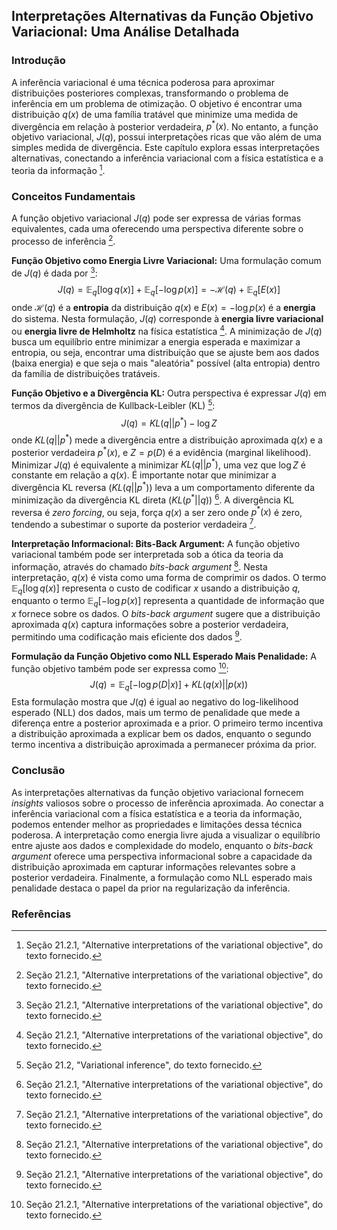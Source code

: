 ## Interpretações Alternativas da Função Objetivo Variacional: Uma Análise Detalhada

### Introdução
A inferência variacional é uma técnica poderosa para aproximar distribuições posteriores complexas, transformando o problema de inferência em um problema de otimização. O objetivo é encontrar uma distribuição $q(x)$ de uma família tratável que minimize uma medida de divergência em relação à posterior verdadeira, $p^*(x)$. No entanto, a função objetivo variacional, $J(q)$, possui interpretações ricas que vão além de uma simples medida de divergência. Este capítulo explora essas interpretações alternativas, conectando a inferência variacional com a física estatística e a teoria da informação [^733].

### Conceitos Fundamentais
A função objetivo variacional $J(q)$ pode ser expressa de várias formas equivalentes, cada uma oferecendo uma perspectiva diferente sobre o processo de inferência [^733].

**Função Objetivo como Energia Livre Variacional:** Uma formulação comum de $J(q)$ é dada por [^733]:
$$J(q) = \mathbb{E}_q[\log q(x)] + \mathbb{E}_q[-\log p(x)] = -\mathcal{H}(q) + \mathbb{E}_q[E(x)]$$
onde $\mathcal{H}(q)$ é a **entropia** da distribuição $q(x)$ e $E(x) = -\log p(x)$ é a **energia** do sistema. Nesta formulação, $J(q)$ corresponde à **energia livre variacional** ou **energia livre de Helmholtz** na física estatística [^733]. A minimização de $J(q)$ busca um equilíbrio entre minimizar a energia esperada e maximizar a entropia, ou seja, encontrar uma distribuição que se ajuste bem aos dados (baixa energia) e que seja o mais "aleatória" possível (alta entropia) dentro da família de distribuições tratáveis.

**Função Objetivo e a Divergência KL:** Outra perspectiva é expressar $J(q)$ em termos da divergência de Kullback-Leibler (KL) [^732]:
$$J(q) = KL(q||p^*) - \log Z$$
onde $KL(q||p^*)$ mede a divergência entre a distribuição aproximada $q(x)$ e a posterior verdadeira $p^*(x)$, e $Z = p(D)$ é a evidência (marginal likelihood). Minimizar $J(q)$ é equivalente a minimizar $KL(q||p^*)$, uma vez que $\log Z$ é constante em relação a $q(x)$. É importante notar que minimizar a divergência KL reversa ($KL(q||p^*)$) leva a um comportamento diferente da minimização da divergência KL direta ($KL(p^*||q)$) [^733]. A divergência KL reversa é *zero forcing*, ou seja, força $q(x)$ a ser zero onde $p^*(x)$ é zero, tendendo a subestimar o suporte da posterior verdadeira [^733].

**Interpretação Informacional: Bits-Back Argument:** A função objetivo variacional também pode ser interpretada sob a ótica da teoria da informação, através do chamado *bits-back argument* [^733]. Nesta interpretação, $q(x)$ é vista como uma forma de comprimir os dados. O termo $\mathbb{E}_q[\log q(x)]$ representa o custo de codificar $x$ usando a distribuição $q$, enquanto o termo $\mathbb{E}_q[-\log p(x)]$ representa a quantidade de informação que $x$ fornece sobre os dados. O *bits-back argument* sugere que a distribuição aproximada $q(x)$ captura informações sobre a posterior verdadeira, permitindo uma codificação mais eficiente dos dados [^733].

**Formulação da Função Objetivo como NLL Esperado Mais Penalidade:**
A função objetivo também pode ser expressa como [^733]:
$$J(q) = \mathbb{E}_q[-\log p(D|x)] + KL(q(x)||p(x))$$
Esta formulação mostra que $J(q)$ é igual ao negativo do log-likelihood esperado (NLL) dos dados, mais um termo de penalidade que mede a diferença entre a posterior aproximada e a prior. O primeiro termo incentiva a distribuição aproximada a explicar bem os dados, enquanto o segundo termo incentiva a distribuição aproximada a permanecer próxima da prior.

### Conclusão
As interpretações alternativas da função objetivo variacional fornecem *insights* valiosos sobre o processo de inferência aproximada. Ao conectar a inferência variacional com a física estatística e a teoria da informação, podemos entender melhor as propriedades e limitações dessa técnica poderosa. A interpretação como energia livre ajuda a visualizar o equilíbrio entre ajuste aos dados e complexidade do modelo, enquanto o *bits-back argument* oferece uma perspectiva informacional sobre a capacidade da distribuição aproximada em capturar informações relevantes sobre a posterior verdadeira. Finalmente, a formulação como NLL esperado mais penalidade destaca o papel da prior na regularização da inferência.

### Referências
[^733]: Seção 21.2.1, "Alternative interpretations of the variational objective", do texto fornecido.
[^732]: Seção 21.2, "Variational inference", do texto fornecido.

<!-- END -->